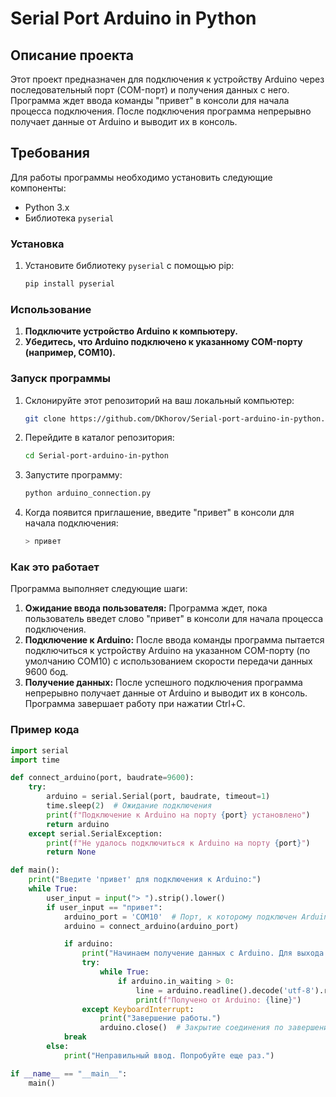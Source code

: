 # Serial Port Arduino in Python

## Описание проекта

Этот проект предназначен для подключения к устройству Arduino через последовательный порт (COM-порт) и получения данных с него. Программа ждет ввода команды "привет" в консоли для начала процесса подключения. После подключения программа непрерывно получает данные от Arduino и выводит их в консоль.

## Требования

Для работы программы необходимо установить следующие компоненты:
- Python 3.x
- Библиотека `pyserial`

### Установка

1. Установите библиотеку `pyserial` с помощью pip:

    ```sh
    pip install pyserial
    ```

### Использование

1. **Подключите устройство Arduino к компьютеру.**
2. **Убедитесь, что Arduino подключено к указанному COM-порту (например, COM10).**

### Запуск программы

1. Склонируйте этот репозиторий на ваш локальный компьютер:

    ```sh
    git clone https://github.com/DKhorov/Serial-port-arduino-in-python.git
    ```

2. Перейдите в каталог репозитория:

    ```sh
    cd Serial-port-arduino-in-python
    ```

3. Запустите программу:

    ```sh
    python arduino_connection.py
    ```

4. Когда появится приглашение, введите "привет" в консоли для начала подключения:

    ```sh
    > привет
    ```

### Как это работает

Программа выполняет следующие шаги:

1. **Ожидание ввода пользователя:** Программа ждет, пока пользователь введет слово "привет" в консоли для начала процесса подключения.
2. **Подключение к Arduino:** После ввода команды программа пытается подключиться к устройству Arduino на указанном COM-порту (по умолчанию COM10) с использованием скорости передачи данных 9600 бод.
3. **Получение данных:** После успешного подключения программа непрерывно получает данные от Arduino и выводит их в консоль. Программа завершает работу при нажатии Ctrl+C.

### Пример кода

```python
import serial
import time

def connect_arduino(port, baudrate=9600):
    try:
        arduino = serial.Serial(port, baudrate, timeout=1)
        time.sleep(2)  # Ожидание подключения
        print(f"Подключение к Arduino на порту {port} установлено")
        return arduino
    except serial.SerialException:
        print(f"Не удалось подключиться к Arduino на порту {port}")
        return None

def main():
    print("Введите 'привет' для подключения к Arduino:")
    while True:
        user_input = input("> ").strip().lower()
        if user_input == "привет":
            arduino_port = 'COM10'  # Порт, к которому подключен Arduino
            arduino = connect_arduino(arduino_port)

            if arduino:
                print("Начинаем получение данных с Arduino. Для выхода нажмите Ctrl+C.")
                try:
                    while True:
                        if arduino.in_waiting > 0:
                            line = arduino.readline().decode('utf-8').rstrip()
                            print(f"Получено от Arduino: {line}")
                except KeyboardInterrupt:
                    print("Завершение работы.")
                    arduino.close()  # Закрытие соединения по завершении работы
            break
        else:
            print("Неправильный ввод. Попробуйте еще раз.")

if __name__ == "__main__":
    main()

